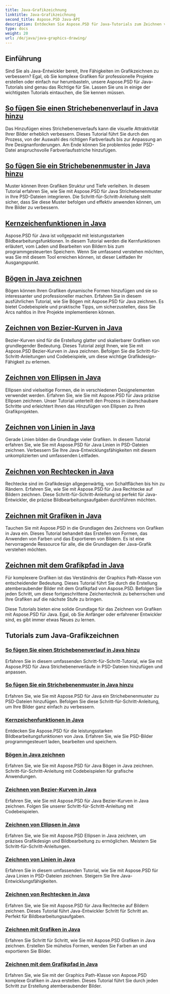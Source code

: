 ```yaml
---
title: Java-Grafikzeichnung
linktitle: Java-Grafikzeichnung
second_title: Aspose.PSD Java-API
description: Entdecken Sie Aspose.PSD für Java-Tutorials zum Zeichnen von Grafiken. Erfahren Sie mit Schritt-für-Schritt-Anleitungen, wie Sie Striche hinzufügen, Formen zeichnen und PSD-Dateien bearbeiten.
type: docs
weight: 20
url: /de/java/java-graphics-drawing/
---
```


## Einführung

Sind Sie als Java-Entwickler bereit, Ihre Fähigkeiten im Grafikzeichnen zu verbessern? Egal, ob Sie komplexe Grafiken für professionelle Projekte erstellen oder einfach nur herumbasteln, unsere Aspose.PSD für Java-Tutorials sind genau das Richtige für Sie. Lassen Sie uns in einige der wichtigsten Tutorials eintauchen, die Sie kennen müssen.

## [So fügen Sie einen Strichebenenverlauf in Java hinzu](./add-stroke-layer-gradient/)

Das Hinzufügen eines Strichebenenverlaufs kann die visuelle Attraktivität Ihrer Bilder erheblich verbessern. Dieses Tutorial führt Sie durch den Prozess, von der Auswahl des richtigen Farbverlaufs bis zur Anpassung an Ihre Designanforderungen. Am Ende können Sie problemlos jeder PSD-Datei anspruchsvolle Farbverlaufsstriche hinzufügen.

## [So fügen Sie ein Strichebenenmuster in Java hinzu](./add-stroke-layer-pattern/)

Muster können Ihren Grafiken Struktur und Tiefe verleihen. In diesem Tutorial erfahren Sie, wie Sie mit Aspose.PSD für Java Strichebenenmuster in Ihre PSD-Dateien integrieren. Die Schritt-für-Schritt-Anleitung stellt sicher, dass Sie diese Muster befolgen und effektiv anwenden können, um Ihre Bilder zu verbessern.

## [Kernzeichenfunktionen in Java](./core-drawing-features/)

Aspose.PSD für Java ist vollgepackt mit leistungsstarken Bildbearbeitungsfunktionen. In diesem Tutorial werden die Kernfunktionen erläutert, vom Laden und Bearbeiten von Bildern bis zum programmgesteuerten Speichern. Wenn Sie umfassend verstehen möchten, was Sie mit diesem Tool erreichen können, ist dieser Leitfaden Ihr Ausgangspunkt.

## [Bögen in Java zeichnen](./drawing-arcs/)

Bögen können Ihren Grafiken dynamische Formen hinzufügen und sie so interessanter und professioneller machen. Erfahren Sie in diesem ausführlichen Tutorial, wie Sie Bögen mit Aspose.PSD für Java zeichnen. Es bietet Codebeispiele und praktische Tipps, um sicherzustellen, dass Sie Arcs nahtlos in Ihre Projekte implementieren können.

## [Zeichnen von Bezier-Kurven in Java](./drawing-bezier-curves/)

Bezier-Kurven sind für die Erstellung glatter und skalierbarer Grafiken von grundlegender Bedeutung. Dieses Tutorial zeigt Ihnen, wie Sie mit Aspose.PSD Bezier-Kurven in Java zeichnen. Befolgen Sie die Schritt-für-Schritt-Anleitungen und Codebeispiele, um diese wichtige Grafikdesign-Fähigkeit zu erlernen.

## [Zeichnen von Ellipsen in Java](./drawing-ellipses/)

Ellipsen sind vielseitige Formen, die in verschiedenen Designelementen verwendet werden. Erfahren Sie, wie Sie mit Aspose.PSD für Java präzise Ellipsen zeichnen. Unser Tutorial unterteilt den Prozess in überschaubare Schritte und erleichtert Ihnen das Hinzufügen von Ellipsen zu Ihren Grafikprojekten.

## [Zeichnen von Linien in Java](./drawing-lines/)

Gerade Linien bilden die Grundlage vieler Grafiken. In diesem Tutorial erfahren Sie, wie Sie mit Aspose.PSD für Java Linien in PSD-Dateien zeichnen. Verbessern Sie Ihre Java-Entwicklungsfähigkeiten mit diesem unkomplizierten und umfassenden Leitfaden.

## [Zeichnen von Rechtecken in Java](./drawing-rectangles/)

Rechtecke sind im Grafikdesign allgegenwärtig, von Schaltflächen bis hin zu Rändern. Erfahren Sie, wie Sie mit Aspose.PSD für Java Rechtecke auf Bildern zeichnen. Diese Schritt-für-Schritt-Anleitung ist perfekt für Java-Entwickler, die präzise Bildbearbeitungsaufgaben durchführen möchten.

## [Zeichnen mit Grafiken in Java](./drawing-using-graphics/)

Tauchen Sie mit Aspose.PSD in die Grundlagen des Zeichnens von Grafiken in Java ein. Dieses Tutorial behandelt das Erstellen von Formen, das Anwenden von Farben und das Exportieren von Bildern. Es ist eine hervorragende Ressource für alle, die die Grundlagen der Java-Grafik verstehen möchten.

## [Zeichnen mit dem Grafikpfad in Java](./drawing-using-graphics-path/)

Für komplexere Grafiken ist das Verständnis der Graphics Path-Klasse von entscheidender Bedeutung. Dieses Tutorial führt Sie durch die Erstellung atemberaubender Bilder mit dem Grafikpfad von Aspose.PSD. Befolgen Sie jeden Schritt, um diese fortgeschrittene Zeichentechnik zu beherrschen und Ihre Grafiken auf die nächste Stufe zu bringen.

Diese Tutorials bieten eine solide Grundlage für das Zeichnen von Grafiken mit Aspose.PSD für Java. Egal, ob Sie Anfänger oder erfahrener Entwickler sind, es gibt immer etwas Neues zu lernen.

## Tutorials zum Java-Grafikzeichnen
### [So fügen Sie einen Strichebenenverlauf in Java hinzu](./add-stroke-layer-gradient/)
Erfahren Sie in diesem umfassenden Schritt-für-Schritt-Tutorial, wie Sie mit Aspose.PSD für Java Strichebenenverläufe in PSD-Dateien hinzufügen und anpassen.
### [So fügen Sie ein Strichebenenmuster in Java hinzu](./add-stroke-layer-pattern/)
Erfahren Sie, wie Sie mit Aspose.PSD für Java ein Strichebenenmuster zu PSD-Dateien hinzufügen. Befolgen Sie diese Schritt-für-Schritt-Anleitung, um Ihre Bilder ganz einfach zu verbessern.
### [Kernzeichenfunktionen in Java](./core-drawing-features/)
Entdecken Sie Aspose.PSD für die leistungsstarken Bildbearbeitungsfunktionen von Java. Erfahren Sie, wie Sie PSD-Bilder programmgesteuert laden, bearbeiten und speichern.
### [Bögen in Java zeichnen](./drawing-arcs/)
Erfahren Sie, wie Sie mit Aspose.PSD für Java Bögen in Java zeichnen. Schritt-für-Schritt-Anleitung mit Codebeispielen für grafische Anwendungen.
### [Zeichnen von Bezier-Kurven in Java](./drawing-bezier-curves/)
Erfahren Sie, wie Sie mit Aspose.PSD für Java Bezier-Kurven in Java zeichnen. Folgen Sie unserer Schritt-für-Schritt-Anleitung mit Codebeispielen.
### [Zeichnen von Ellipsen in Java](./drawing-ellipses/)
Erfahren Sie, wie Sie mit Aspose.PSD Ellipsen in Java zeichnen, um präzises Grafikdesign und Bildbearbeitung zu ermöglichen. Meistern Sie Schritt-für-Schritt-Anleitungen.
### [Zeichnen von Linien in Java](./drawing-lines/)
Erfahren Sie in diesem umfassenden Tutorial, wie Sie mit Aspose.PSD für Java Linien in PSD-Dateien zeichnen. Steigern Sie Ihre Java-Entwicklungsfähigkeiten.
### [Zeichnen von Rechtecken in Java](./drawing-rectangles/)
Erfahren Sie, wie Sie mit Aspose.PSD für Java Rechtecke auf Bildern zeichnen. Dieses Tutorial führt Java-Entwickler Schritt für Schritt an. Perfekt für Bildbearbeitungsaufgaben.
### [Zeichnen mit Grafiken in Java](./drawing-using-graphics/)
Erfahren Sie Schritt für Schritt, wie Sie mit Aspose.PSD Grafiken in Java zeichnen. Erstellen Sie mühelos Formen, wenden Sie Farben an und exportieren Sie Bilder.
### [Zeichnen mit dem Grafikpfad in Java](./drawing-using-graphics-path/)
Erfahren Sie, wie Sie mit der Graphics Path-Klasse von Aspose.PSD komplexe Grafiken in Java erstellen. Dieses Tutorial führt Sie durch jeden Schritt zur Erstellung atemberaubender Bilder.